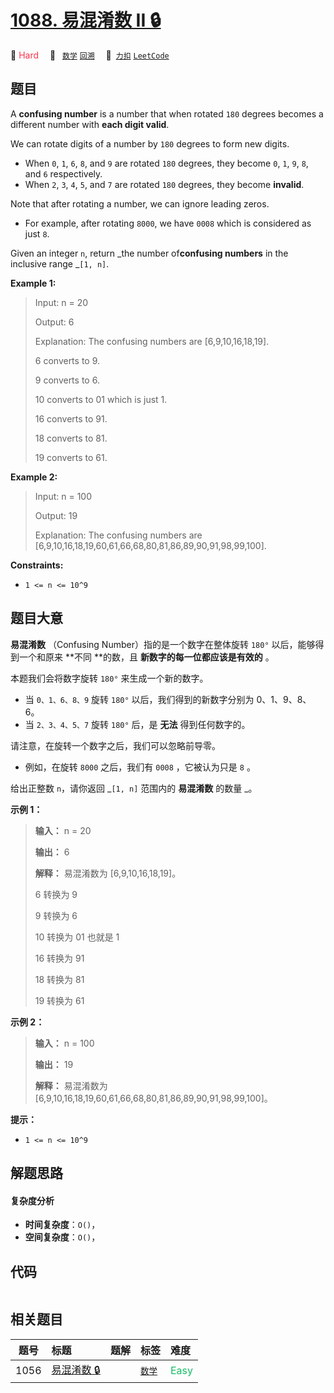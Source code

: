 # [1088. 易混淆数 II 🔒](https://2xiao.github.io/leetcode-js/problem/1088.html)

🔴 <font color=#ff334b>Hard</font>&emsp; 🔖&ensp; [`数学`](/tag/math.md) [`回溯`](/tag/backtracking.md)&emsp; 🔗&ensp;[`力扣`](https://leetcode.cn/problems/confusing-number-ii) [`LeetCode`](https://leetcode.com/problems/confusing-number-ii)

## 题目

A **confusing number** is a number that when rotated `180` degrees becomes a
different number with **each digit valid**.

We can rotate digits of a number by `180` degrees to form new digits.

  * When `0`, `1`, `6`, `8`, and `9` are rotated `180` degrees, they become `0`, `1`, `9`, `8`, and `6` respectively.
  * When `2`, `3`, `4`, `5`, and `7` are rotated `180` degrees, they become **invalid**.

Note that after rotating a number, we can ignore leading zeros.

  * For example, after rotating `8000`, we have `0008` which is considered as just `8`.

Given an integer `n`, return _the number of**confusing numbers** in the
inclusive range _`[1, n]`.



**Example 1:**

> Input: n = 20
> 
> Output: 6
> 
> Explanation: The confusing numbers are [6,9,10,16,18,19].
> 
> 6 converts to 9.
> 
> 9 converts to 6.
> 
> 10 converts to 01 which is just 1.
> 
> 16 converts to 91.
> 
> 18 converts to 81.
> 
> 19 converts to 61.

**Example 2:**

> Input: n = 100
> 
> Output: 19
> 
> Explanation: The confusing numbers are [6,9,10,16,18,19,60,61,66,68,80,81,86,89,90,91,98,99,100].

**Constraints:**

  * `1 <= n <= 10^9`


## 题目大意

**易混淆数** （Confusing Number）指的是一个数字在整体旋转 `180°` 以后，能够得到一个和原来 **不同  **的数，且
**新数字的每一位都应该是有效的** 。

本题我们会将数字旋转 `180°` 来生成一个新的数字。

  * 当 `0、1、6、8、9` 旋转 `180°` 以后，我们得到的新数字分别为 0、1、9、8、6。
  * 当 `2、3、4、5、7` 旋转 `180°` 后，是 **无法** 得到任何数字的。

请注意，在旋转一个数字之后，我们可以忽略前导零。

  * 例如，在旋转 `8000` 之后，我们有 `0008` ，它被认为只是 `8` 。

给出正整数 `n`，请你返回  _`[1, n]` 范围内的 **易混淆数** 的数量 _。



**示例 1：**

> 
> 
> 
> 
> 
> **输入：** n = 20
> 
> **输出：** 6
> 
> **解释：** 易混淆数为 [6,9,10,16,18,19]。
> 
> 6 转换为 9
> 
> 9 转换为 6
> 
> 10 转换为 01 也就是 1
> 
> 16 转换为 91
> 
> 18 转换为 81
> 
> 19 转换为 61
> 
> 

**示例 2：**

> 
> 
> 
> 
> 
> **输入：** n = 100
> 
> **输出：** 19
> 
> **解释：** 易混淆数为 [6,9,10,16,18,19,60,61,66,68,80,81,86,89,90,91,98,99,100]。
> 
> 



**提示：**

  * `1 <= n <= 10^9`


## 解题思路

#### 复杂度分析

- **时间复杂度**：`O()`，
- **空间复杂度**：`O()`，

## 代码

```javascript

```

## 相关题目

<!-- prettier-ignore -->
| 题号 | 标题 | 题解 | 标签 | 难度 |
| :------: | :------ | :------: | :------ | :------ |
| 1056 | [易混淆数 🔒](https://leetcode.com/problems/confusing-number) |  |  [`数学`](/tag/math.md) | <font color=#15bd66>Easy</font> |